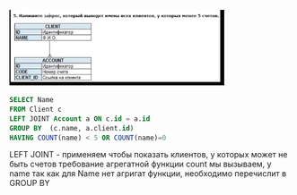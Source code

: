![img.png](img.png)

```sql
SELECT Name 
FROM Client c
LEFT JOINT Account a ON c.id = a.id
GROUP BY  (c.name, a.client.id)
HAVING COUNT(name) < 5 OR COUNT(name)=0

```
LEFT JOINT - применяем чтобы показать клиентов, у которых может не быть счетов
требование агрегатной функции count  мы вызываем, у name
так как для Name нет агригат функции, необходимо перечислит в GROUP BY 
